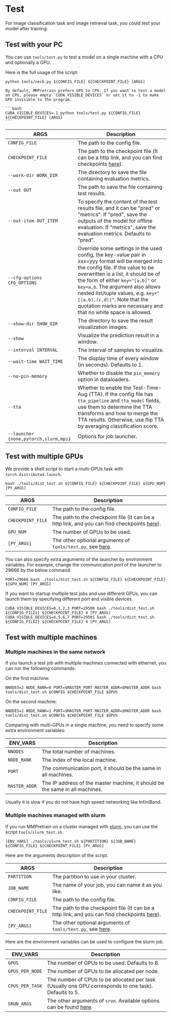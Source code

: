 # Test

For image classification task and image retrieval task, you could test your model after training.

## Test with your PC

You can use `tools/test.py` to test a model on a single machine with a CPU and optionally a GPU.

Here is the full usage of the script:

```shell
python tools/neck.py ${CONFIG_FILE} ${CHECKPOINT_FILE} [ARGS]
```

````{note}
By default, MMPretrain prefers GPU to CPU. If you want to test a model on CPU, please empty `CUDA_VISIBLE_DEVICES` or set it to -1 to make GPU invisible to the program.

```bash
CUDA_VISIBLE_DEVICES=-1 python tools/test.py ${CONFIG_FILE} ${CHECKPOINT_FILE} [ARGS]
```
````

| ARGS                                  | Description                                                                                                                                                         |
| ------------------------------------- | ------------------------------------------------------------------------------------------------------------------------------------------------------------------- |
| `CONFIG_FILE`                         | The path to the config file.                                                                                                                                        |
| `CHECKPOINT_FILE`                     | The path to the checkpoint file (It can be a http link, and you can find checkpoints [here](https://mmpretrain.readthedocs.io/en/latest/modelzoo_statistics.html)). |
| `--work-dir WORK_DIR`                 | The directory to save the file containing evaluation metrics.                                                                                                       |
| `--out OUT`                           | The path to save the file containing test results.                                                                                                                  |
| `--out-item OUT_ITEM`                 | To specify the content of the test results file, and it can be "pred" or "metrics". If "pred", save the outputs of the model for offline evaluation. If "metrics", save the evaluation metrics. Defaults to "pred". |
| `--cfg-options CFG_OPTIONS`           | Override some settings in the used config, the key-value pair in xxx=yyy format will be merged into the config file. If the value to be overwritten is a list, it should be of the form of either `key="[a,b]"` or `key=a,b`. The argument also allows nested list/tuple values, e.g. `key="[(a,b),(c,d)]"`. Note that the quotation marks are necessary and that no white space is allowed. |
| `--show-dir SHOW_DIR`                 | The directory to save the result visualization images.                                                                                                              |
| `--show`                              | Visualize the prediction result in a window.                                                                                                                        |
| `--interval INTERVAL`                 | The interval of samples to visualize.                                                                                                                               |
| `--wait-time WAIT_TIME`               | The display time of every window (in seconds). Defaults to 1.                                                                                                       |
| `--no-pin-memory`                     | Whether to disable the `pin_memory` option in dataloaders.                                                                                                          |
| `--tta`                               | Whether to enable the Test-Time-Aug (TTA). If the config file has `tta_pipeline` and `tta_model` fields, use them to determine the TTA transforms and how to merge the TTA results. Otherwise, use flip TTA by averaging classification score. |
| `--launcher {none,pytorch,slurm,mpi}` | Options for job launcher.                                                                                                                                           |

## Test with multiple GPUs

We provide a shell script to start a multi-GPUs task with `torch.distributed.launch`.

```shell
bash ./tools/dist_test.sh ${CONFIG_FILE} ${CHECKPOINT_FILE} ${GPU_NUM} [PY_ARGS]
```

| ARGS              | Description                                                                                                                                                         |
| ----------------- | ------------------------------------------------------------------------------------------------------------------------------------------------------------------- |
| `CONFIG_FILE`     | The path to the config file.                                                                                                                                        |
| `CHECKPOINT_FILE` | The path to the checkpoint file (It can be a http link, and you can find checkpoints [here](https://mmpretrain.readthedocs.io/en/latest/modelzoo_statistics.html)). |
| `GPU_NUM`         | The number of GPUs to be used.                                                                                                                                      |
| `[PY_ARGS]`       | The other optional arguments of `tools/test.py`, see [here](#test-with-your-pc).                                                                                    |

You can also specify extra arguments of the launcher by environment variables. For example, change the
communication port of the launcher to 29666 by the below command:

```shell
PORT=29666 bash ./tools/dist_test.sh ${CONFIG_FILE} ${CHECKPOINT_FILE} ${GPU_NUM} [PY_ARGS]
```

If you want to startup multiple test jobs and use different GPUs, you can launch them by specifying
different port and visible devices.

```shell
CUDA_VISIBLE_DEVICES=0,1,2,3 PORT=29500 bash ./tools/dist_test.sh ${CONFIG_FILE1} ${CHECKPOINT_FILE} 4 [PY_ARGS]
CUDA_VISIBLE_DEVICES=4,5,6,7 PORT=29501 bash ./tools/dist_test.sh ${CONFIG_FILE2} ${CHECKPOINT_FILE} 4 [PY_ARGS]
```

## Test with multiple machines

### Multiple machines in the same network

If you launch a test job with multiple machines connected with ethernet, you can run the following commands:

On the first machine:

```shell
NNODES=2 NODE_RANK=0 PORT=$MASTER_PORT MASTER_ADDR=$MASTER_ADDR bash tools/dist_test.sh $CONFIG $CHECKPOINT_FILE $GPUS
```

On the second machine:

```shell
NNODES=2 NODE_RANK=1 PORT=$MASTER_PORT MASTER_ADDR=$MASTER_ADDR bash tools/dist_test.sh $CONFIG $CHECKPOINT_FILE $GPUS
```

Comparing with multi-GPUs in a single machine, you need to specify some extra environment variables:

| ENV_VARS      | Description                                                                  |
| ------------- | ---------------------------------------------------------------------------- |
| `NNODES`      | The total number of machines.                                                |
| `NODE_RANK`   | The index of the local machine.                                              |
| `PORT`        | The communication port, it should be the same in all machines.               |
| `MASTER_ADDR` | The IP address of the master machine, it should be the same in all machines. |

Usually it is slow if you do not have high speed networking like InfiniBand.

### Multiple machines managed with slurm

If you run MMPretrain on a cluster managed with [slurm](https://slurm.schedmd.com/), you can use the script `tools/slurm_test.sh`.

```shell
[ENV_VARS] ./tools/slurm_test.sh ${PARTITION} ${JOB_NAME} ${CONFIG_FILE} ${CHECKPOINT_FILE} [PY_ARGS]
```

Here are the arguments description of the script.

| ARGS              | Description                                                                                                                                                         |
| ----------------- | ------------------------------------------------------------------------------------------------------------------------------------------------------------------- |
| `PARTITION`       | The partition to use in your cluster.                                                                                                                               |
| `JOB_NAME`        | The name of your job, you can name it as you like.                                                                                                                  |
| `CONFIG_FILE`     | The path to the config file.                                                                                                                                        |
| `CHECKPOINT_FILE` | The path to the checkpoint file (It can be a http link, and you can find checkpoints [here](https://mmpretrain.readthedocs.io/en/latest/modelzoo_statistics.html)). |
| `[PY_ARGS]`       | The other optional arguments of `tools/test.py`, see [here](#test-with-your-pc).                                                                                    |

Here are the environment variables can be used to configure the slurm job.

| ENV_VARS        | Description                                                                                                |
| --------------- | ---------------------------------------------------------------------------------------------------------- |
| `GPUS`          | The number of GPUs to be used. Defaults to 8.                                                              |
| `GPUS_PER_NODE` | The number of GPUs to be allocated per node.                                                               |
| `CPUS_PER_TASK` | The number of CPUs to be allocated per task (Usually one GPU corresponds to one task). Defaults to 5.      |
| `SRUN_ARGS`     | The other arguments of `srun`. Available options can be found [here](https://slurm.schedmd.com/srun.html). |
